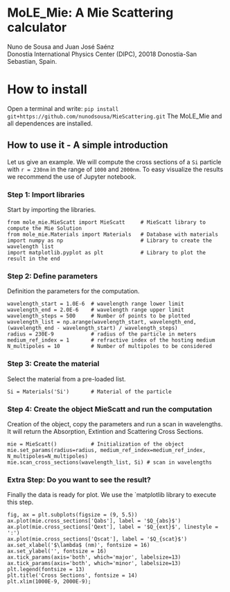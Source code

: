 # MoLE_Mie: A Mie Scattering calculator

Nuno de Sousa and Juan José Saénz  
Donostia International Physics Center (DIPC), 20018 Donostia-San Sebastian, Spain. 

# How to install

Open a terminal and write:
`pip install git+https://github.com/nunodsousa/MieScattering.git`
The MoLE_Mie and all dependences are installed.

## How to use it - A simple introduction

Let us give an example. We will compute the cross sections of a `Si` particle with `r = 230nm` in the range of `1000` and `2000nm`.
To easy visualize the results we recommend the use of Jupyter notebook.
 
### Step 1: Import libraries 

Start by importing the libraries.

`from mole_mie.MieScatt import MieScatt     # MieScatt library to compute the Mie Solution`   
`from mole_mie.Materials import Materials   # Database with materials`  
`import numpy as np                         # Library to create the wavelength list`  
`import matplotlib.pyplot as plt            # Library to plot the result in the end`  

### Step 2: Define parameters

Definition the parameters for the computation. 

`wavelength_start = 1.0E-6  # wavelength range lower limit`  
`wavelength_end = 2.0E-6    # wavelength range upper limit`  
`wavelength_steps = 500     # Number of points to be plotted`    
`wavelength_list = np.arange(wavelength_start, wavelength_end,
                                (wavelength_end - wavelength_start) / wavelength_steps)`  
`radius = 230E-9            # radius of the particle in meters`   
`medium_ref_index = 1       # refractive index of the hosting medium`  
`N_multipoles = 10          # Number of multipoles to be considered`  

### Step 3: Create the material

Select the material from a pre-loaded list.

`Si = Materials('Si')       # Material of the particle`

### Step 4: Create the object MieScatt and run the computation

Creation of the object, copy the parameters and run a scan in wavelengths. It will return the Absorption, Extintion and Scattering Cross Sections.

`mie = MieScatt()           # Initialization of the object`  
`mie.set_params(radius=radius, medium_ref_index=medium_ref_index, N_multipoles=N_multipoles)`  
`mie.scan_cross_sections(wavelength_list, Si) # scan in wavelengths` 

### Extra Step: Do you want to see the result?

Finally the data is ready for plot. We use the `matplotlib library to execute this step.

`fig, ax = plt.subplots(figsize = (9, 5.5))`  
`ax.plot(mie.cross_sections['Qabs'], label = '$Q_{abs}$')`  
`ax.plot(mie.cross_sections['Qext'], label = '$Q_{ext}$', linestyle = ':')`  
`ax.plot(mie.cross_sections['Qscat'], label = '$Q_{scat}$')`  
`ax.set_xlabel('$\lambda$ (nm)', fontsize = 16)`  
`ax.set_ylabel('', fontsize = 16)`  
`ax.tick_params(axis='both', which='major', labelsize=13)`  
`ax.tick_params(axis='both', which='minor', labelsize=13)`  
`plt.legend(fontsize = 13)`  
`plt.title('Cross Sections', fontsize = 14)`  
`plt.xlim(1000E-9, 2000E-9);`  